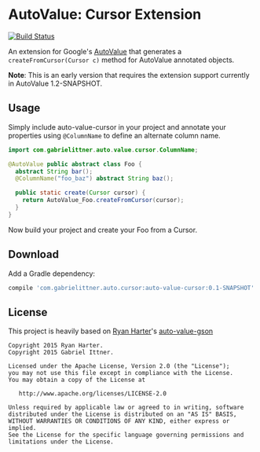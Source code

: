 # AutoValue: Cursor Extension

[![Build Status](https://travis-ci.org/gabrielittner/auto-value-cursor.svg?branch=master)](https://travis-ci.org/gabrielittner/auto-value-cursor)

An extension for Google's [AutoValue](https://github.com/google/auto) that generates a `createFromCursor(Cursor c)` method for AutoValue annotated objects.

**Note**: This is an early version that requires the extension support currently in AutoValue 1.2-SNAPSHOT.

## Usage

Simply include auto-value-cursor in your project and annotate your properties using `@ColumnName` to define an alternate column name.

```java
import com.gabrielittner.auto.value.cursor.ColumnName;

@AutoValue public abstract class Foo {
  abstract String bar();
  @ColumnName("foo_baz") abstract String baz();

  public static create(Cursor cursor) {
    return AutoValue_Foo.createFromCursor(cursor);
  }
}
```

Now build your project and create your Foo from a Cursor.

## Download

Add a Gradle dependency:

```groovy
compile 'com.gabrielittner.auto.cursor:auto-value-cursor:0.1-SNAPSHOT'
```

## License

This project is heavily based on [Ryan Harter](https://github.com/rharter/)'s [auto-value-gson](https://github.com/rharter/auto-value-gson)

```
Copyright 2015 Ryan Harter.
Copyright 2015 Gabriel Ittner.

Licensed under the Apache License, Version 2.0 (the "License");
you may not use this file except in compliance with the License.
You may obtain a copy of the License at

   http://www.apache.org/licenses/LICENSE-2.0

Unless required by applicable law or agreed to in writing, software
distributed under the License is distributed on an "AS IS" BASIS,
WITHOUT WARRANTIES OR CONDITIONS OF ANY KIND, either express or implied.
See the License for the specific language governing permissions and
limitations under the License.
```
